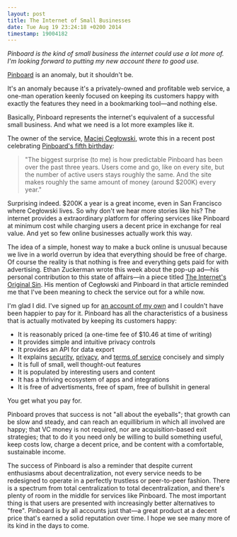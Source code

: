 ```yaml
---
layout: post
title: The Internet of Small Businesses
date: Tue Aug 19 23:24:18 +0200 2014
timestamp: 19004182
---
```


_Pinboard is the kind of small business the internet could use a lot more of. I'm looking forward to putting my new account there to good use._

[Pinboard](http://pinboard.in) is an anomaly, but it shouldn't be.

It's an anomaly because it's a privately-owned and profitable web service, a one-man operation keenly focused on keeping its customers happy with exactly the features they need in a bookmarking tool—and nothing else.

Basically, Pinboard represents the internet's equivalent of a successful small business. And what we need is a lot more examples like it.

The owner of the service, [Maciej Cegłowski](http://idlewords.com/about.htm), wrote this in a recent post celebrating [Pinboard's fifth birthday](https://blog.pinboard.in/2014/07/pinboard_turns_five/):

> "The biggest surprise (to me) is how predictable Pinboard has been over the past three years. Users come and go, like on every site, but the number of active users stays roughly the same. And the site makes roughly the same amount of money (around $200K) every year."

Surprising indeed. $200K a year is a great income, even in San Francisco where Cegłowski lives. So why don't we hear more stories like his? The internet provides a extraordinary platform for offering services like Pinboard at minimum cost while charging users a decent price in exchange for real value. And yet so few online businesses actually work this way.

The idea of a simple, honest way to make a buck online is unusual because we live in a world overrun by idea that everything should be free of charge. Of course the reality is that nothing is free and everything gets paid for with advertising. Ethan Zuckerman wrote this week about the pop-up ad—his personal contribution to this state of affairs—in a piece titled [The Internet's Original Sin](http://www.theatlantic.com/technology/archive/2014/08/advertising-is-the-internets-original-sin/376041/?single_page=true). His mention of Cegłowski and Pinboard in that article reminded me that I've been meaning to check the service out for a while now.

I'm glad I did. I've signed up for [an account of my own](https://pinboard.in/u:cbeams) and I couldn't have been happier to pay for it. Pinboard has all the characteristics of a business that is actually motivated by keeping its customers happy:

 - It is reasonably priced (a one-time fee of $10.46 at time of writing)
 - It provides simple and intuitive privacy controls
 - It provides an API for data export
 - It explains [security](https://pinboard.in/security/), [privacy](https://pinboard.in/privacy/), and [terms of service](https://pinboard.in/tos/) concisely and simply
 - It is full of small, well thought-out features
 - It is populated by interesting users and content
 - It has a thriving ecosystem of apps and integrations
 - It is free of advertisments, free of spam, free of bullshit in general

You get what you pay for.

Pinboard proves that success is not "all about the eyeballs"; that growth can be slow and steady, and can reach an equillibrium in which all involved are happy; that VC money is not required, nor are acquisition-based exit strategies; that to do it you need only be willing to build something useful, keep costs low, charge a decent price, and be content with a comfortable, sustainable income.

The success of Pinboard is also a reminder that despite current enthusiasms about decentralization, not every service needs to be redesigned to operate in a perfectly trustless or peer-to-peer fashion. There is a spectrum from total centralization to total decentralization, and there's plenty of room in the middle for services like Pinboard. The most important thing is that users are presented with increasingly better alternatives to "free". Pinboard is by all accounts just that—a great product at a decent price that's earned a solid reputation over time. I hope we see many more of its kind in the days to come.
